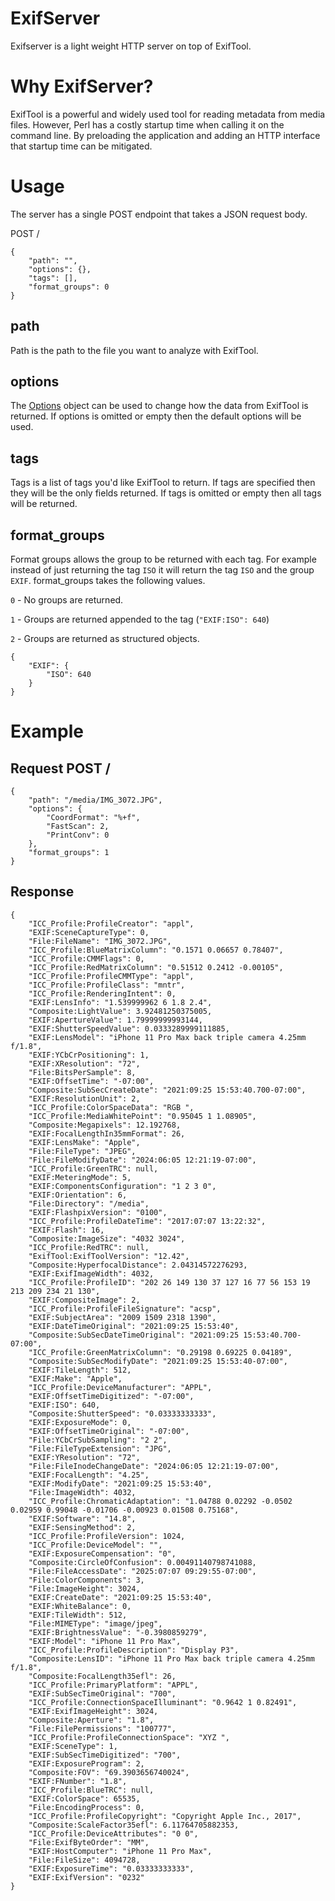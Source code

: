 # ExifServer

Exifserver is a light weight HTTP server on top of ExifTool.


# Why ExifServer?

ExifTool is a powerful and widely used tool for reading metadata from media files. However, Perl has a costly startup time when calling it on the command line. By preloading the application and adding an HTTP interface that startup time can be mitigated.


# Usage

The server has a single POST endpoint that takes a JSON request body.

POST /

~~~
{
    "path": "",
    "options": {},
    "tags": [],
    "format_groups": 0
}
~~~

## path

Path is the path to the file you want to analyze with ExifTool.

## options

The [Options](https://metacpan.org/dist/Image-ExifTool/view/lib/Image/ExifTool.pod#Options) object can be used to change how the data from ExifTool is returned. If options is omitted or empty then the default options will be used.

## tags

Tags is a list of tags you'd like ExifTool to return. If tags are specified then they will be the only fields returned. If tags is omitted or empty then all tags will be returned.

## format_groups

Format groups allows the group to be returned with each tag. For example instead of just returning the tag `ISO` it will return the tag `ISO` and the group `EXIF`. format_groups takes the following values.

`0` - No groups are returned.

`1` - Groups are returned appended to the tag (`"EXIF:ISO": 640`)

`2` - Groups are returned as structured objects.

~~~
{
    "EXIF": {
        "ISO": 640
    }
}
~~~


# Example

## Request POST /
~~~
{
	"path": "/media/IMG_3072.JPG",
	"options": {
		"CoordFormat": "%+f",
		"FastScan": 2,
		"PrintConv": 0
	},
	"format_groups": 1
}
~~~

## Response

~~~
{
	"ICC_Profile:ProfileCreator": "appl",
	"EXIF:SceneCaptureType": 0,
	"File:FileName": "IMG_3072.JPG",
	"ICC_Profile:BlueMatrixColumn": "0.1571 0.06657 0.78407",
	"ICC_Profile:CMMFlags": 0,
	"ICC_Profile:RedMatrixColumn": "0.51512 0.2412 -0.00105",
	"ICC_Profile:ProfileCMMType": "appl",
	"ICC_Profile:ProfileClass": "mntr",
	"ICC_Profile:RenderingIntent": 0,
	"EXIF:LensInfo": "1.539999962 6 1.8 2.4",
	"Composite:LightValue": 3.92481250375005,
	"EXIF:ApertureValue": 1.79999999993144,
	"EXIF:ShutterSpeedValue": 0.0333289999111885,
	"EXIF:LensModel": "iPhone 11 Pro Max back triple camera 4.25mm f/1.8",
	"EXIF:YCbCrPositioning": 1,
	"EXIF:XResolution": "72",
	"File:BitsPerSample": 8,
	"EXIF:OffsetTime": "-07:00",
	"Composite:SubSecCreateDate": "2021:09:25 15:53:40.700-07:00",
	"EXIF:ResolutionUnit": 2,
	"ICC_Profile:ColorSpaceData": "RGB ",
	"ICC_Profile:MediaWhitePoint": "0.95045 1 1.08905",
	"Composite:Megapixels": 12.192768,
	"EXIF:FocalLengthIn35mmFormat": 26,
	"EXIF:LensMake": "Apple",
	"File:FileType": "JPEG",
	"File:FileModifyDate": "2024:06:05 12:21:19-07:00",
	"ICC_Profile:GreenTRC": null,
	"EXIF:MeteringMode": 5,
	"EXIF:ComponentsConfiguration": "1 2 3 0",
	"EXIF:Orientation": 6,
	"File:Directory": "/media",
	"EXIF:FlashpixVersion": "0100",
	"ICC_Profile:ProfileDateTime": "2017:07:07 13:22:32",
	"EXIF:Flash": 16,
	"Composite:ImageSize": "4032 3024",
	"ICC_Profile:RedTRC": null,
	"ExifTool:ExifToolVersion": "12.42",
	"Composite:HyperfocalDistance": 2.04314572276293,
	"EXIF:ExifImageWidth": 4032,
	"ICC_Profile:ProfileID": "202 26 149 130 37 127 16 77 56 153 19 213 209 234 21 130",
	"EXIF:CompositeImage": 2,
	"ICC_Profile:ProfileFileSignature": "acsp",
	"EXIF:SubjectArea": "2009 1509 2318 1390",
	"EXIF:DateTimeOriginal": "2021:09:25 15:53:40",
	"Composite:SubSecDateTimeOriginal": "2021:09:25 15:53:40.700-07:00",
	"ICC_Profile:GreenMatrixColumn": "0.29198 0.69225 0.04189",
	"Composite:SubSecModifyDate": "2021:09:25 15:53:40-07:00",
	"EXIF:TileLength": 512,
	"EXIF:Make": "Apple",
	"ICC_Profile:DeviceManufacturer": "APPL",
	"EXIF:OffsetTimeDigitized": "-07:00",
	"EXIF:ISO": 640,
	"Composite:ShutterSpeed": "0.03333333333",
	"EXIF:ExposureMode": 0,
	"EXIF:OffsetTimeOriginal": "-07:00",
	"File:YCbCrSubSampling": "2 2",
	"File:FileTypeExtension": "JPG",
	"EXIF:YResolution": "72",
	"File:FileInodeChangeDate": "2024:06:05 12:21:19-07:00",
	"EXIF:FocalLength": "4.25",
	"EXIF:ModifyDate": "2021:09:25 15:53:40",
	"File:ImageWidth": 4032,
	"ICC_Profile:ChromaticAdaptation": "1.04788 0.02292 -0.0502 0.02959 0.99048 -0.01706 -0.00923 0.01508 0.75168",
	"EXIF:Software": "14.8",
	"EXIF:SensingMethod": 2,
	"ICC_Profile:ProfileVersion": 1024,
	"ICC_Profile:DeviceModel": "",
	"EXIF:ExposureCompensation": "0",
	"Composite:CircleOfConfusion": 0.00491140798741088,
	"File:FileAccessDate": "2025:07:07 09:29:55-07:00",
	"File:ColorComponents": 3,
	"File:ImageHeight": 3024,
	"EXIF:CreateDate": "2021:09:25 15:53:40",
	"EXIF:WhiteBalance": 0,
	"EXIF:TileWidth": 512,
	"File:MIMEType": "image/jpeg",
	"EXIF:BrightnessValue": "-0.3980859279",
	"EXIF:Model": "iPhone 11 Pro Max",
	"ICC_Profile:ProfileDescription": "Display P3",
	"Composite:LensID": "iPhone 11 Pro Max back triple camera 4.25mm f/1.8",
	"Composite:FocalLength35efl": 26,
	"ICC_Profile:PrimaryPlatform": "APPL",
	"EXIF:SubSecTimeOriginal": "700",
	"ICC_Profile:ConnectionSpaceIlluminant": "0.9642 1 0.82491",
	"EXIF:ExifImageHeight": 3024,
	"Composite:Aperture": "1.8",
	"File:FilePermissions": "100777",
	"ICC_Profile:ProfileConnectionSpace": "XYZ ",
	"EXIF:SceneType": 1,
	"EXIF:SubSecTimeDigitized": "700",
	"EXIF:ExposureProgram": 2,
	"Composite:FOV": "69.3903656740024",
	"EXIF:FNumber": "1.8",
	"ICC_Profile:BlueTRC": null,
	"EXIF:ColorSpace": 65535,
	"File:EncodingProcess": 0,
	"ICC_Profile:ProfileCopyright": "Copyright Apple Inc., 2017",
	"Composite:ScaleFactor35efl": 6.11764705882353,
	"ICC_Profile:DeviceAttributes": "0 0",
	"File:ExifByteOrder": "MM",
	"EXIF:HostComputer": "iPhone 11 Pro Max",
	"File:FileSize": 4094728,
	"EXIF:ExposureTime": "0.03333333333",
	"EXIF:ExifVersion": "0232"
}
~~~